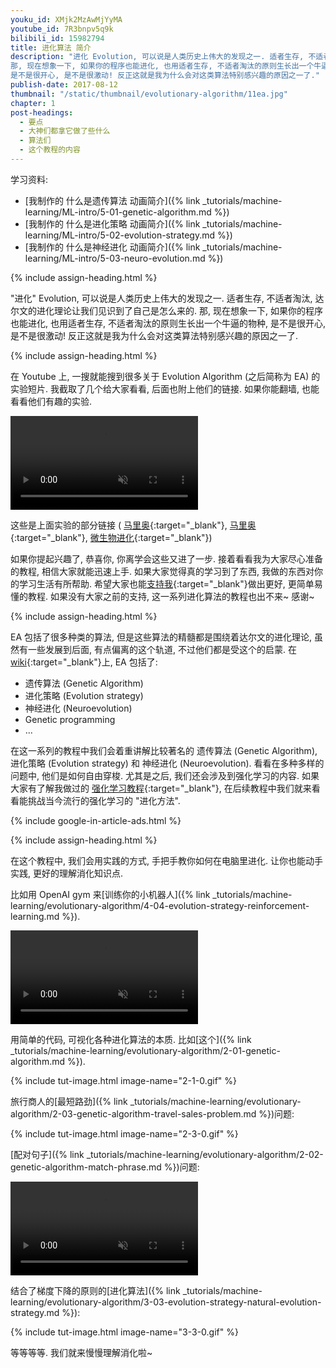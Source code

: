 ```yaml
---
youku_id: XMjk2MzAwMjYyMA
youtube_id: 7R3bnpv5q9k
bilibili_id: 15982794
title: 进化算法 简介
description: "进化 Evolution, 可以说是人类历史上伟大的发现之一. 适者生存, 不适者淘汰, 达尔文的进化理论让我们见识到了自己是怎么来的.
那, 现在想象一下, 如果你的程序也能进化, 也用适者生存, 不适者淘汰的原则生长出一个牛逼的物种,
是不是很开心, 是不是很激动! 反正这就是我为什么会对这类算法特别感兴趣的原因之一了."
publish-date: 2017-08-12
thumbnail: "/static/thumbnail/evolutionary-algorithm/11ea.jpg"
chapter: 1
post-headings:
  - 要点
  - 大神们都拿它做了些什么
  - 算法们
  - 这个教程的内容
---
```




学习资料:

* [我制作的 什么是遗传算法 动画简介]({% link _tutorials/machine-learning/ML-intro/5-01-genetic-algorithm.md %})
* [我制作的 什么是进化策略 动画简介]({% link _tutorials/machine-learning/ML-intro/5-02-evolution-strategy.md %})
* [我制作的 什么是神经进化 动画简介]({% link _tutorials/machine-learning/ML-intro/5-03-neuro-evolution.md %})

{% include assign-heading.html %}



"进化" Evolution, 可以说是人类历史上伟大的发现之一. 适者生存, 不适者淘汰, 达尔文的进化理论让我们见识到了自己是怎么来的.
那, 现在想象一下, 如果你的程序也能进化, 也用适者生存, 不适者淘汰的原则生长出一个牛逼的物种,
是不是很开心, 是不是很激动! 反正这就是我为什么会对这类算法特别感兴趣的原因之一了.


{% include assign-heading.html %}

在 Youtube 上, 一搜就能搜到很多关于 Evolution Algorithm (之后简称为 EA) 的实验短片.
我截取了几个给大家看看, 后面也附上他们的链接. 如果你能翻墙, 也能看看他们有趣的实验.

<video class="tut-content-video" controls loop autoplay muted>
  <source src="/static/results/evolutionary-algorithm/4-1-0.mp4" type="video/mp4">
  Your browser does not support HTML5 video.
</video>

这些是上面实验的部分链接 ( [马里奥](https://www.youtube.com/watch?v=qv6UVOQ0F44){:target="_blank"}, [马里奥](https://www.youtube.com/watch?v=qv6UVOQ0F44){:target="_blank"},
 [微生物进化](https://www.youtube.com/watch?v=2kupe2ZKK58){:target="_blank"})

如果你提起兴趣了, 恭喜你, 你离学会这些又进了一步. 接着看看我为大家尽心准备的教程,
相信大家就能迅速上手. 如果大家觉得真的学习到了东西, 我做的东西对你的学习生活有所帮助.
希望大家也能[支持我](https://morvanzhou.github.io/support/){:target="_blank"}做出更好, 更简单易懂的教程.
如果没有大家之前的支持, 这一系列进化算法的教程也出不来~ 感谢~

{% include assign-heading.html %}


EA 包括了很多种类的算法, 但是这些算法的精髓都是围绕着达尔文的进化理论, 虽然有一些发展到后面, 有点偏离的这个轨道, 不过他们都是受这个的启蒙.
在 [wiki](https://en.wikipedia.org/wiki/Evolutionary_algorithm){:target="_blank"}上, EA 包括了:

* 遗传算法 (Genetic Algorithm)
* 进化策略 (Evolution strategy)
* 神经进化 (Neuroevolution)
* Genetic programming
* ...

在这一系列的教程中我们会着重讲解比较著名的 遗传算法 (Genetic Algorithm), 进化策略 (Evolution strategy) 和
神经进化 (Neuroevolution). 看看在多种多样的问题中, 他们是如何自由穿梭.
尤其是之后, 我们还会涉及到强化学习的内容. 如果大家有了解我做过的 [强化学习教程](https://morvanzhou.github.io/tutorials/machine-learning/reinforcement-learning/){:target="_blank"},
在后续教程中我们就来看看能挑战当今流行的强化学习的 "进化方法".

{% include google-in-article-ads.html %}

{% include assign-heading.html %}

在这个教程中, 我们会用实践的方式, 手把手教你如何在电脑里进化. 让你也能动手实践, 更好的理解消化知识点.

比如用 OpenAI gym 来[训练你的小机器人]({% link _tutorials/machine-learning/evolutionary-algorithm/4-04-evolution-strategy-reinforcement-learning.md %}).

<video class="tut-content-video" controls loop autoplay muted>
  <source src="/static/results/evolutionary-algorithm/4-4-0.mp4" type="video/mp4">
  Your browser does not support HTML5 video.
</video>

用简单的代码, 可视化各种进化算法的本质. 比如[这个]({% link _tutorials/machine-learning/evolutionary-algorithm/2-01-genetic-algorithm.md %}).

{% include tut-image.html image-name="2-1-0.gif" %}

旅行商人的[最短路劲]({% link _tutorials/machine-learning/evolutionary-algorithm/2-03-genetic-algorithm-travel-sales-problem.md %})问题:

{% include tut-image.html image-name="2-3-0.gif" %}

[配对句子]({% link _tutorials/machine-learning/evolutionary-algorithm/2-02-genetic-algorithm-match-phrase.md %})问题:

<video class="tut-content-video" controls loop autoplay muted>
  <source src="/static/results/evolutionary-algorithm/2-2-0.mp4" type="video/mp4">
  Your browser does not support HTML5 video.
</video>

结合了梯度下降的原则的[进化算法]({% link _tutorials/machine-learning/evolutionary-algorithm/3-03-evolution-strategy-natural-evolution-strategy.md %}):

{% include tut-image.html image-name="3-3-0.gif" %}

等等等等. 我们就来慢慢理解消化啦~